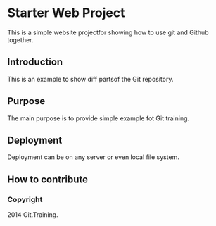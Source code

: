 ﻿# Starter Web Project
This is a simple website projectfor showing how to use git and Github together.

## Introduction
This is an example to show diff partsof the Git repository.

## Purpose
The main purpose is to provide simple example fot Git training.

## Deployment
Deployment can be on any server or even local file system.

## How to contribute

### Copyright
2014 Git.Training.

